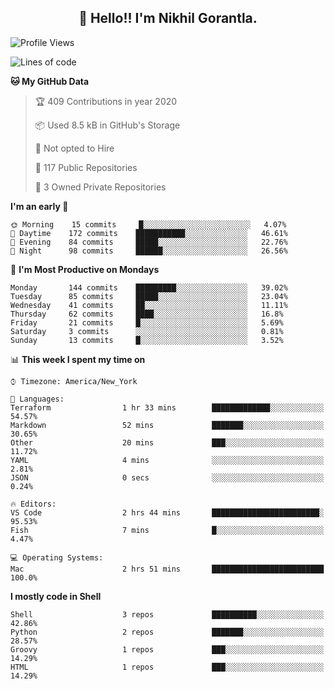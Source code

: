 <h2 align="center">👋 Hello!! I'm Nikhil Gorantla.</h2>

<!--START_SECTION:waka-->
![Profile Views](http://img.shields.io/badge/Profile%20Views-34-blue)

![Lines of code](https://img.shields.io/badge/From%20Hello%20World%20I've%20written-6.0%20million%20Lines%20of%20code-blue)

**🐱 My GitHub Data** 

> 🏆 409 Contributions in year 2020
 > 
> 📦 Used 8.5 kB in GitHub's Storage 
 > 
> 🚫 Not opted to Hire
 > 
> 📜 117 Public Repositories 
 > 
> 🔑 3 Owned Private Repositories 

**I'm an early 🐤** 

```text
🌞 Morning    15 commits     █░░░░░░░░░░░░░░░░░░░░░░░░   4.07% 
🌆 Daytime    172 commits    ███████████░░░░░░░░░░░░░░   46.61% 
🌃 Evening    84 commits     █████░░░░░░░░░░░░░░░░░░░░   22.76% 
🌙 Night      98 commits     ██████░░░░░░░░░░░░░░░░░░░   26.56%

```
📅 **I'm Most Productive on Mondays** 

```text
Monday       144 commits    █████████░░░░░░░░░░░░░░░░   39.02% 
Tuesday      85 commits     █████░░░░░░░░░░░░░░░░░░░░   23.04% 
Wednesday    41 commits     ██░░░░░░░░░░░░░░░░░░░░░░░   11.11% 
Thursday     62 commits     ████░░░░░░░░░░░░░░░░░░░░░   16.8% 
Friday       21 commits     █░░░░░░░░░░░░░░░░░░░░░░░░   5.69% 
Saturday     3 commits      ░░░░░░░░░░░░░░░░░░░░░░░░░   0.81% 
Sunday       13 commits     █░░░░░░░░░░░░░░░░░░░░░░░░   3.52%

```


📊 **This week I spent my time on** 

```text
⌚︎ Timezone: America/New_York

💬 Languages: 
Terraform                1 hr 33 mins        █████████████░░░░░░░░░░░░   54.57% 
Markdown                 52 mins             ███████░░░░░░░░░░░░░░░░░░   30.65% 
Other                    20 mins             ███░░░░░░░░░░░░░░░░░░░░░░   11.72% 
YAML                     4 mins              ░░░░░░░░░░░░░░░░░░░░░░░░░   2.81% 
JSON                     0 secs              ░░░░░░░░░░░░░░░░░░░░░░░░░   0.24%

🔥 Editors: 
VS Code                  2 hrs 44 mins       ████████████████████████░   95.53% 
Fish                     7 mins              █░░░░░░░░░░░░░░░░░░░░░░░░   4.47%

💻 Operating Systems: 
Mac                      2 hrs 51 mins       █████████████████████████   100.0%

```

**I mostly code in Shell** 

```text
Shell                    3 repos             ██████████░░░░░░░░░░░░░░░   42.86% 
Python                   2 repos             ███████░░░░░░░░░░░░░░░░░░   28.57% 
Groovy                   1 repos             ███░░░░░░░░░░░░░░░░░░░░░░   14.29% 
HTML                     1 repos             ███░░░░░░░░░░░░░░░░░░░░░░   14.29%

```



<!--END_SECTION:waka-->
